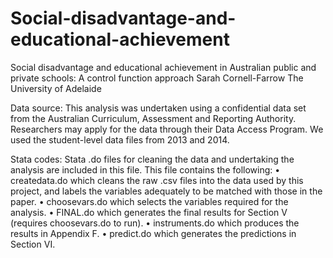 # Social-disadvantage-and-educational-achievement

Social disadvantage and educational achievement in Australian public and private schools: A control function approach
Sarah Cornell-Farrow
The University of Adelaide

Data source:
This analysis was undertaken using a confidential data set from the Australian Curriculum, Assessment and Reporting Authority. 
Researchers may apply for the data through their Data Access Program. 
We used the student-level data files from 2013 and 2014.

Stata codes:
Stata .do files for cleaning the data and undertaking the analysis are included in this file. This file contains the following:
• createdata.do which cleans the raw .csv files into the data used by this project, and labels the
variables adequately to be matched with those in the paper.
• choosevars.do which selects the variables required for the analysis.
• FINAL.do which generates the final results for Section V (requires
choosevars.do to run).
• instruments.do which produces the results in Appendix F.
• predict.do which generates the predictions in Section VI.
